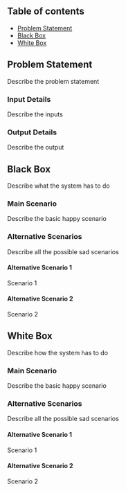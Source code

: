 ## Table of contents
* [Problem Statement](#problem-statement)
* [Black Box](#black-box)
* [White Box](#white-box)

## Problem Statement
Describe the problem statement

### Input Details
Describe the inputs

### Output Details
Describe the output

## Black Box
Describe what the system has to do

### Main Scenario
Describe the basic happy scenario

### Alternative Scenarios
Describe all the possible sad scenarios

#### Alternative Scenario 1
Scenario 1

#### Alternative Scenario 2
Scenario 2

## White Box
Describe how the system has to do

### Main Scenario
Describe the basic happy scenario

### Alternative Scenarios
Describe all the possible sad scenarios

#### Alternative Scenario 1
Scenario 1

#### Alternative Scenario 2
Scenario 2

